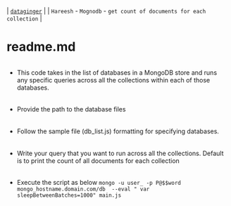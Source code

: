 | [`dataginger`][1] | 
| `Hareesh` - `Mognodb` - `get count of documents for each collection` |
# readme.md #


###### 
- This code takes in the list of databases in a MongoDB store and runs any specific queries across all the collections within each of those databases.
###### 
- Provide the path to the database files
###### 
- Follow the sample file (db_list.js) formatting for specifying databases.
###### 
- Write your query that you want to run across all the collections. Default is to print the count of all documents for each collection
###### 
- Execute the script as below
  `mongo -u user_ -p P@$$word mongo_hostname.domain.com/db  --eval " var sleepBetweenBatches=1000" main.js`
	
[1]: https://dataginger.com/